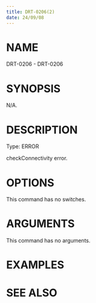 ```yaml
---
title: DRT-0206(2)
date: 24/09/08
---
```


# NAME

DRT-0206 - DRT-0206

# SYNOPSIS

N/A.

# DESCRIPTION

Type: ERROR

checkConnectivity error.

# OPTIONS

This command has no switches.

# ARGUMENTS

This command has no arguments.

# EXAMPLES

# SEE ALSO
